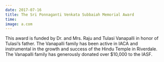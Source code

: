 ```yaml
---
date: 2017-07-16
title: The Sri Ponnaganti Venkata Subbaiah Memorial Award
time:
image: a.com
---
```

This award is funded by Dr. and Mrs. Raju and Tulasi Vanapalli in honor of
Tulasi’s father. The Vanapalli family has been active in IACA and
instrumental in the growth and success of the Hindu Temple in Riverdale.
The Vanapalli family has generously donated over $10,000 to the IASF.